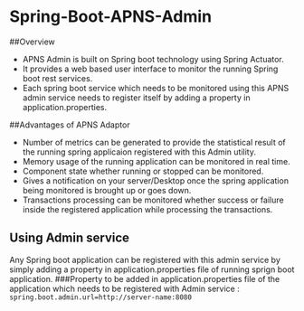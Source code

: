 # Spring-Boot-APNS-Admin

##Overview
- APNS Admin is built on Spring boot technology using Spring Actuator.
- It provides a web based user interface to monitor the running Spring boot rest services.
- Each spring boot service which needs to be monitored using this APNS admin service needs to register itself by adding a property in application.properties.


##Advantages of APNS Adaptor
- Number of metrics can be generated to provide the statistical result of the running spring applicaion registered with this Admin utility.
- Memory usage of the running application can be monitored in real time.
- Component state whether running or stopped can be monitored.
- Gives a notification on your server/Desktop once the spring application being monitored is brought up or goes down.
- Transactions processing can be monitored whether success or failure inside the registered application while processing the transactions.
 
## Using Admin service
Any Spring boot application can be registered with this admin service by simply adding a property in application.properties file of running sprign boot application.
###Property to be added in application.properties file of the application which needs to be registered with Admin service :
`spring.boot.admin.url=http://server-name:8080`
